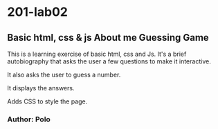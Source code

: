 # 201-lab02

## Basic html, css &amp; js About me Guessing Game

This is a learning exercise of basic html, css and Js.  It's a brief autobiography that asks the user a few questions to make it interactive.

It also asks the user to guess a number.

It displays the answers.

Adds CSS to style the page.

### Author: Polo
